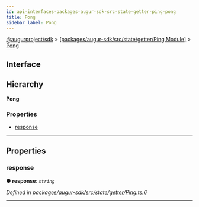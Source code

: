 ```yaml
---
id: api-interfaces-packages-augur-sdk-src-state-getter-ping-pong
title: Pong
sidebar_label: Pong
---
```


[@augurproject/sdk](api-readme.md) > [[packages/augur-sdk/src/state/getter/Ping Module]](api-modules-packages-augur-sdk-src-state-getter-ping-module.md) > [Pong](api-interfaces-packages-augur-sdk-src-state-getter-ping-pong.md)

## Interface

## Hierarchy

**Pong**

### Properties

* [response](api-interfaces-packages-augur-sdk-src-state-getter-ping-pong.md#response)

---

## Properties

<a id="response"></a>

###  response

**● response**: *`string`*

*Defined in [packages/augur-sdk/src/state/getter/Ping.ts:6](https://github.com/AugurProject/augur/blob/b4365d6894/packages/augur-sdk/src/state/getter/Ping.ts#L6)*

___

